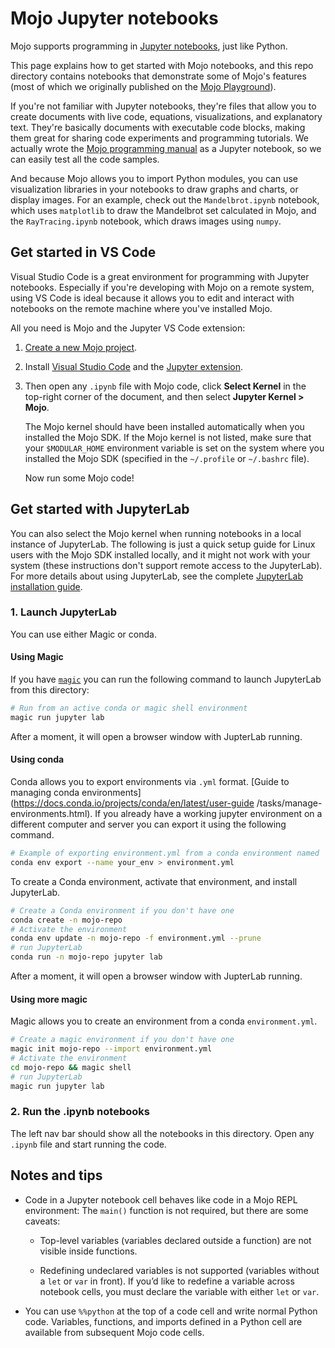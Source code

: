 # Mojo Jupyter notebooks

Mojo supports programming in [Jupyter notebooks](https://jupyter.org/), just
like Python.

This page explains how to get started with Mojo notebooks, and this repo
directory contains notebooks that demonstrate some of Mojo's features
(most of which we originally published on the [Mojo
Playground](https://docs.modular.com/mojo/playground)).

If you're not familiar with Jupyter notebooks, they're files that allow you to
create documents with live code, equations, visualizations, and explanatory
text. They're basically documents with executable code blocks, making them
great for sharing code experiments and programming tutorials. We actually wrote
the [Mojo programming
manual](https://docs.modular.com/mojo/programming-manual.html) as a Jupyter
notebook, so we can easily test all the code samples.

And because Mojo allows you to import Python modules, you can use visualization
libraries in your notebooks to draw graphs and charts, or display images. For
an example, check out the `Mandelbrot.ipynb` notebook, which uses `matplotlib`
to draw the Mandelbrot set calculated in Mojo, and the `RayTracing.ipynb`
notebook, which draws images using `numpy`.

## Get started in VS Code

Visual Studio Code is a great environment for programming with Jupyter
notebooks. Especially if you're developing with Mojo on a remote system, using
VS Code is ideal because it allows you to edit and interact with notebooks on
the remote machine where you've installed Mojo.

All you need is Mojo and the Jupyter VS Code extension:

1. [Create a new Mojo
project](https://docs.modular.com/mojo/manual/get-started#1-create-a-new-project).

2. Install [Visual Studio Code](https://code.visualstudio.com/) and the
   [Jupyter
   extension](https://marketplace.visualstudio.com/items?itemName=ms-toolsai.jupyter).

3. Then open any `.ipynb` file with Mojo code, click **Select Kernel** in the
   top-right corner of the document, and then select **Jupyter Kernel > Mojo**.

   The Mojo kernel should have been installed automatically when you installed
   the Mojo SDK. If the Mojo kernel is not listed, make sure that your
   `$MODULAR_HOME` environment variable is set on the system where you
   installed the Mojo SDK (specified in the `~/.profile` or `~/.bashrc` file).

   Now run some Mojo code!

## Get started with JupyterLab

You can also select the Mojo kernel when running notebooks in a local instance
of JupyterLab. The following is just a quick setup guide for Linux users with
the Mojo SDK installed locally, and it might not work with your system (these
instructions don't support remote access to the JupyterLab). For more details
about using JupyterLab, see the complete [JupyterLab installation
guide](https://jupyterlab.readthedocs.io/en/latest/getting_started/installation.html).

### 1. Launch JupyterLab

You can use either Magic or conda.

#### Using Magic

If you have [`magic`](https://docs.modular.com/magic) you can run the following
command to launch JupyterLab from this directory:

```sh
# Run from an active conda or magic shell environment
magic run jupyter lab
```

After a moment, it will open a browser window with JupterLab running.

#### Using conda

Conda allows you to export environments via `.yml` format. [Guide to managing
conda environments](https://docs.conda.io/projects/conda/en/latest/user-guide
/tasks/manage-environments.html).
If you already have a working jupyter environment on a different computer and
server you can export it using the following command.

```sh
# Example of exporting environment.yml from a conda environment named `your-env`
conda env export --name your_env > environment.yml
```

To create a Conda environment, activate that environment, and install JupyterLab.

``` sh
# Create a Conda environment if you don't have one
conda create -n mojo-repo
# Activate the environment
conda env update -n mojo-repo -f environment.yml --prune
# run JupyterLab
conda run -n mojo-repo jupyter lab
```

After a moment, it will open a browser window with JupterLab running.

#### Using more magic

Magic allows you to create an environment from a conda `environment.yml`.

```sh
# Create a magic environment if you don't have one
magic init mojo-repo --import environment.yml
# Activate the environment
cd mojo-repo && magic shell
# run JupyterLab
magic run jupyter lab
```

### 2. Run the .ipynb notebooks

The left nav bar should show all the notebooks in this directory.
Open any `.ipynb` file and start running the code.

## Notes and tips

- Code in a Jupyter notebook cell behaves like code in a Mojo REPL environment:
  The `main()` function is not required, but there are some caveats:

  - Top-level variables (variables declared outside a function) are not visible
    inside functions.

  - Redefining undeclared variables is not supported (variables without a `let`
    or `var` in front). If you’d like to redefine a variable across notebook
    cells, you must declare the variable with either `let` or `var`.

- You can use `%%python` at the top of a code cell and write normal Python
  code. Variables, functions, and imports defined in a Python cell are available
  from subsequent Mojo code cells.
